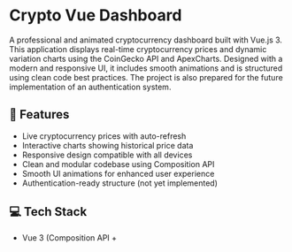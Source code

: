 # Crypto Vue Dashboard

A professional and animated cryptocurrency dashboard built with Vue.js 3. This application displays real-time cryptocurrency prices and dynamic variation charts using the CoinGecko API and ApexCharts. Designed with a modern and responsive UI, it includes smooth animations and is structured using clean code best practices. The project is also prepared for the future implementation of an authentication system.

## 🚀 Features

- Live cryptocurrency prices with auto-refresh
- Interactive charts showing historical price data
- Responsive design compatible with all devices
- Clean and modular codebase using Composition API
- Smooth UI animations for enhanced user experience
- Authentication-ready structure (not yet implemented)

## 💻 Tech Stack

- Vue 3 (Composition API + <script setup>)
- Vite (for fast development and bundling)
- TailwindCSS (utility-first CSS framework)
- ApexCharts (for real-time data visualization)
- Axios (for HTTP requests)
- CoinGecko API (free public API)

## 📦 Installation

```bash
# Clone the repository
git clone https://github.com/VictorRabelo/crypto-vue-dashboard.git
cd crypto-vue-dashboard

# Install dependencies
npm install

# Start the development server
npm run dev
```

## 📸 Preview

Screenshots coming soon.
